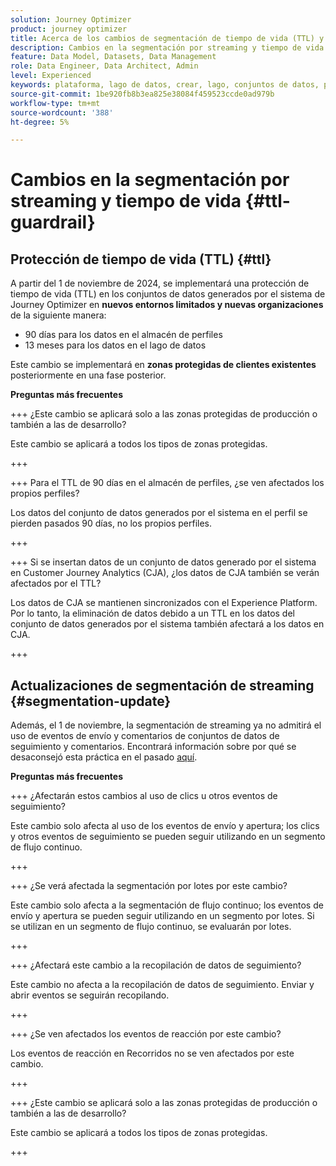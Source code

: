 ```yaml
---
solution: Journey Optimizer
product: journey optimizer
title: Acerca de los cambios de segmentación de tiempo de vida (TTL) y de flujo continuo
description: Cambios en la segmentación por streaming y tiempo de vida en Adobe Journey Optimizer
feature: Data Model, Datasets, Data Management
role: Data Engineer, Data Architect, Admin
level: Experienced
keywords: plataforma, lago de datos, crear, lago, conjuntos de datos, perfil
source-git-commit: 1be920fb8b3ea825e38084f459523ccde0ad979b
workflow-type: tm+mt
source-wordcount: '388'
ht-degree: 5%

---
```



# Cambios en la segmentación por streaming y tiempo de vida {#ttl-guardrail}

## Protección de tiempo de vida (TTL) {#ttl}

A partir del 1 de noviembre de 2024, se implementará una protección de tiempo de vida (TTL) en los conjuntos de datos generados por el sistema de Journey Optimizer en **nuevos entornos limitados y nuevas organizaciones** de la siguiente manera:

* 90 días para los datos en el almacén de perfiles
* 13 meses para los datos en el lago de datos

Este cambio se implementará en **zonas protegidas de clientes existentes** posteriormente en una fase posterior.

**Preguntas más frecuentes**

+++ ¿Este cambio se aplicará solo a las zonas protegidas de producción o también a las de desarrollo?

Este cambio se aplicará a todos los tipos de zonas protegidas.

+++


+++ Para el TTL de 90 días en el almacén de perfiles, ¿se ven afectados los propios perfiles?

Los datos del conjunto de datos generados por el sistema en el perfil se pierden pasados 90 días, no los propios perfiles.

+++

+++ Si se insertan datos de un conjunto de datos generado por el sistema en Customer Journey Analytics (CJA), ¿los datos de CJA también se verán afectados por el TTL?

Los datos de CJA se mantienen sincronizados con el Experience Platform. Por lo tanto, la eliminación de datos debido a un TTL en los datos del conjunto de datos generados por el sistema también afectará a los datos en CJA.

+++

## Actualizaciones de segmentación de streaming {#segmentation-update}

Además, el 1 de noviembre, la segmentación de streaming ya no admitirá el uso de eventos de envío y comentarios de conjuntos de datos de seguimiento y comentarios.  Encontrará información sobre por qué se desaconsejó esta práctica en el pasado [aquí](../audience/about-audiences.md#streaming-segmentation-events-guardrails).


**Preguntas más frecuentes**

+++ ¿Afectarán estos cambios al uso de clics u otros eventos de seguimiento?

Este cambio solo afecta al uso de los eventos de envío y apertura; los clics y otros eventos de seguimiento se pueden seguir utilizando en un segmento de flujo continuo.

+++

+++ ¿Se verá afectada la segmentación por lotes por este cambio?

Este cambio solo afecta a la segmentación de flujo continuo; los eventos de envío y apertura se pueden seguir utilizando en un segmento por lotes. Si se utilizan en un segmento de flujo continuo, se evaluarán por lotes.

+++

+++ ¿Afectará este cambio a la recopilación de datos de seguimiento?

Este cambio no afecta a la recopilación de datos de seguimiento. Enviar y abrir eventos se seguirán recopilando.

+++


+++ ¿Se ven afectados los eventos de reacción por este cambio?

Los eventos de reacción en Recorridos no se ven afectados por este cambio.

+++


+++ ¿Este cambio se aplicará solo a las zonas protegidas de producción o también a las de desarrollo?

Este cambio se aplicará a todos los tipos de zonas protegidas.

+++